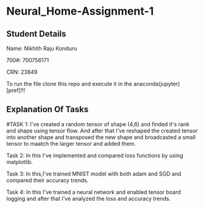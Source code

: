 # Neural_Home-Assignment-1

## Student Details
Name: Nikhith Raju Konduru

700#: 700756171

CRN: 23849

To run the file clone this repo and execute it in the anaconda(jupyter)[pref]!!!

## Explanation Of Tasks

#TASK 1:
I've created a random tensor of shape (4,6) and finded it's rank and shape using tensor flow.
And after that I've reshaped the created tensor into another shape and transposed the new shape and broadcasted a small tensor to maatch the larger tensor and added them.

Task 2:
In this I've implemented and compared loss functions by using matplotlib.

Task 3:
In this,I've trained MNIST model with both adam and SGD and compared their accuracy trends.

Task 4:
In this I've trained a neural network and enabled tensor board logging and after that I've analyzed the loss and accuracy trends.
